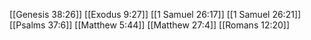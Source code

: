 [[Genesis 38:26]]
[[Exodus 9:27]]
[[1 Samuel 26:17]]
[[1 Samuel 26:21]]
[[Psalms 37:6]]
[[Matthew 5:44]]
[[Matthew 27:4]]
[[Romans 12:20]]
